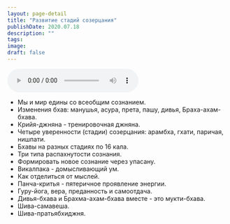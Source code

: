 ```yaml
---
layout: page-detail
title: "Развитие стадий созерцания"
publishDate: 2020.07.18
description: ""
tags:
image:
draft: false
---
```


<audio title="2020.07.18 - Развитие стадий созерцания.mp3" src="https://filer-api.advayta.org/v1.0/public/files/74141" controls=""></audio>

* Мы и мир едины со всеобщим сознанием.
* Изменения бхав: манушья, асура, прета, пашу, дивья, Браха-ахам-бхава.
* Крийя-джняна - тренировочная джняна.
* Четыре уверенности (стадии) созерцания: арамбха, гхати, паричая, нишпати.
* Бхавы на разных стадиях по 16 кала.
* Три типа распахнутости сознания.
* Формировать новое сознание через упасану.
* Викалпака - домысливающий ум.
* Как отделиться от мыслей.
* Панча-критья - пятеричное проявление энергии.
* Гуру-йога, вера, преданность и самоотдача.
* Дивья-бхава и Брахма-ахам-бхава вместе - это мукти-бхава.
* Шива-самавеша.
* Шива-пратьябхиджня.

  
